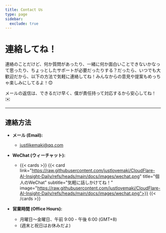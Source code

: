 ```yaml
---
title: Contact Us
type: page
sidebar:
  exclude: true
---
```

# 連絡してね！

連絡のことだけど、何か質問があったり、一緒に何か面白いことできないかなって思ったり、ちょっとしたサポートが必要だったりする？だったら、いつでも大歓迎だから、以下の方法で気軽に連絡してね！みんなからの意見や提案もめっちゃ楽しみにしてるよ！😊

メールの返信は、できるだけ早く、僕が責任持って対応するから安心してね！✉️

---

## **連絡方法**

*   **メール (Email):**
    *   [justlikemaki@qq.com](mailto:justlikemaki@qq.com)

*   **WeChat (ウィーチャット):**
    *   {{< cards >}}
        {{< card link="https://raw.githubusercontent.com/justlovemaki/CloudFlare-AI-Insight-Daily/refs/heads/main/docs/images/wechat.png" title="個人のWeChat" subtitle="気軽に話しかけてね！" image="https://raw.githubusercontent.com/justlovemaki/CloudFlare-AI-Insight-Daily/refs/heads/main/docs/images/wechat.png">}}
        {{< /cards >}}

*   **営業時間 (Office Hours):**
    *   月曜日〜金曜日、午前 9:00 - 午後 6:00 (GMT+8)
    *   (週末と祝日はお休みだよ)